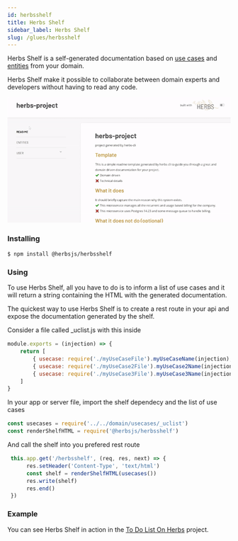 ```yaml
---
id: herbsshelf
title: Herbs Shelf
sidebar_label: Herbs Shelf
slug: /glues/herbsshelf
---
```



Herbs Shelf is a self-generated documentation based on [use cases](/docs/usecase/getting-started) and [entities](/docs/entity/getting-started) from your domain. 

Herbs Shelf make it possible to collaborate between domain experts and developers without having to read any code.

![Glues](/img/herbsshelf_screenshot.gif)

### Installing
```bash
$ npm install @herbsjs/herbsshelf
```

### Using 

To use Herbs Shelf, all you have to do is to inform a list of use cases and it will return a string containing the HTML with the generated documentation.

The quickest way to use Herbs Shelf is to create a rest route in your api and expose the documentation generated by the shelf.

Consider a file called _uclist.js with this inside
```javascript
module.exports = (injection) => {
    return [
        { usecase: require('./myUseCaseFile').myUseCaseName(injection), tags: { group: 'GroupOne' } },
        { usecase: require('./myUseCase2File').myUseCase2Name(injection), tags: { group: 'GroupOne' } },
        { usecase: require('./myUseCase3File').myUseCase3Name(injection), tags: { group: 'GroupTwo' } },
    ]
}
```

In your app or server file, import the shelf dependecy and the list of use cases

```javascript
const usecases = require('../../domain/usecases/_uclist')
const renderShelfHTML = require('@herbsjs/herbsshelf')
```

And call the shelf into you prefered rest route

```javascript
 this.app.get('/herbsshelf', (req, res, next) => {
      res.setHeader('Content-Type', 'text/html')
      const shelf = renderShelfHTML(usecases())
      res.write(shelf)
      res.end()
 })

```

### Example 

You can see Herbs Shelf in action in the [To Do List On Herbs](https://github.com/herbsjs/todolist-on-herbs) project.